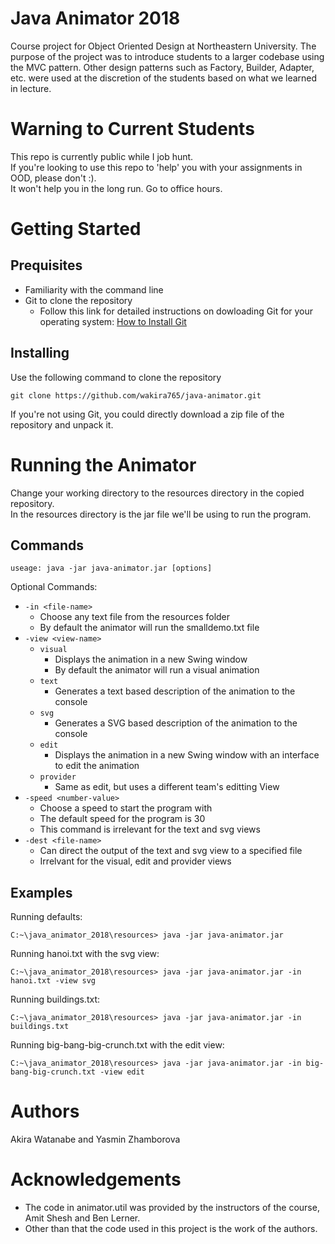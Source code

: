 # Java Animator 2018
Course project for Object Oriented Design at Northeastern University. The purpose of the project was to introduce students to a larger codebase using the MVC pattern. Other design patterns such as Factory, Builder, Adapter, etc. were used at the discretion of the students based on what we learned in lecture. 

# Warning to Current Students
This repo is currently public while I job hunt.\
If you're looking to use this repo to 'help' you with your assignments in OOD, please don't :). \
It won't help you in the long run. Go to office hours.
# Getting Started

## Prequisites
- Familiarity with the command line
- Git to clone the repository
  - Follow this link for detailed instructions on dowloading Git for your operating system: [How to Install Git](https://git-scm.com/book/en/v2/Getting-Started-Installing-Git)
  
## Installing
Use the following command to clone the repository
```
git clone https://github.com/wakira765/java-animator.git
```
If you're not using Git, you could directly download a zip file of the repository and unpack it.

# Running the Animator
Change your working directory to the resources directory in the copied repository.\
In the resources directory is the jar file we'll be using to run the program. 

## Commands
```
useage: java -jar java-animator.jar [options]
```
Optional Commands:
- `-in <file-name>`
  - Choose any text file from the resources folder
  - By default the animator will run the smalldemo.txt file
- `-view <view-name>`
  - `visual`
    - Displays the animation in a new Swing window
    - By default the animator will run a visual animation
  - `text`
    - Generates a text based description of the animation to the console
  - `svg`
    - Generates a SVG based description of the animation to the console
  - `edit`
    - Displays the animation in a new Swing window with an interface to edit the animation
  - `provider`
    - Same as edit, but uses a different team's editting View
- `-speed <number-value>`
  - Choose a speed to start the program with
  - The default speed for the program is 30
  - This command is irrelevant for the text and svg views
- `-dest <file-name>`
  - Can direct the output of the text and svg view to a specified file
  - Irrelvant for the visual, edit and provider views

## Examples
Running defaults:
```
C:~\java_animator_2018\resources> java -jar java-animator.jar
```
Running hanoi.txt with the svg view:
```
C:~\java_animator_2018\resources> java -jar java-animator.jar -in hanoi.txt -view svg
```
Running buildings.txt:
```
C:~\java_animator_2018\resources> java -jar java-animator.jar -in buildings.txt
```
Running big-bang-big-crunch.txt with the edit view:
```
C:~\java_animator_2018\resources> java -jar java-animator.jar -in big-bang-big-crunch.txt -view edit
```



# Authors
Akira Watanabe and Yasmin Zhamborova

# Acknowledgements
- The code in animator.util was provided by the instructors of the course, Amit Shesh and Ben Lerner.
- Other than that the code used in this project is the work of the authors. 

